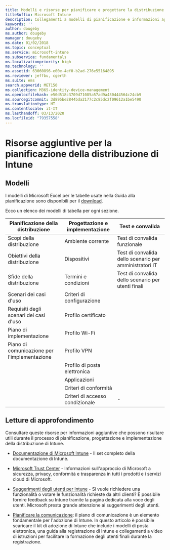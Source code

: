 ```yaml
---
title: Modelli e risorse per pianificare e progettare la distribuzione di Intune
titleSuffix: Microsoft Intune
description: Collegamenti a modelli di pianificazione e informazioni aggiuntive su Intune che possono risultare utili durante il processo di pianificazione e implementazione della distribuzione di Microsoft Intune.
keywords: ''
author: dougeby
ms.author: dougeby
manager: dougeby
ms.date: 01/02/2018
ms.topic: conceptual
ms.service: microsoft-intune
ms.subservice: fundamentals
ms.localizationpriority: high
ms.technology: ''
ms.assetid: 63060896-e00e-4ef0-b2ad-276e55164895
ms.reviewer: jeffbu, cgerth
ms.suite: ems
search.appverid: MET150
ms.collection: M365-identity-device-management
ms.openlocfilehash: e50d518c3709d71085a57ad9a430444564c24cb9
ms.sourcegitcommit: 3d895be2844bda2177c2c85dc2f09612a1be5490
ms.translationtype: HT
ms.contentlocale: it-IT
ms.lasthandoff: 03/13/2020
ms.locfileid: "79357558"
---
```

# <a name="additional-resources-for-planning-your-intune-deployment"></a>Risorse aggiuntive per la pianificazione della distribuzione di Intune

## <a name="templates"></a>Modelli

I modelli di Microsoft Excel per le tabelle usate nella Guida alla pianificazione sono disponibili per il [download](https://gallery.technet.microsoft.com/Intune-deployment-planning-fae156c2?redir=0).

Ecco un elenco dei modelli di tabella per ogni sezione.

|Pianificazione della distribuzione  |Progettazione e implementazione   |Test e convalida |
|-----|----- |------|
| Scopi della distribuzione |Ambiente corrente|Test di convalida funzionale|
| Obiettivi della distribuzione |Dispositivi|Test di convalida dello scenario per amministratori IT|
| Sfide della distribuzione |Termini e condizioni|Test di convalida dello scenario per utenti finali|
| Scenari dei casi d'uso |Criteri di configurazione| |
| Requisiti degli scenari dei casi d'uso |Profilo certificato| |
| Piano di implementazione |Profilo Wi-Fi| |
| Piano di comunicazione per l'implementazione|Profilo VPN| |
| |  Profilo di posta elettronica | |
| | Applicazioni | |
| | Criteri di conformità | |
| | Criteri di accesso condizionale|-|

## <a name="further-reading"></a>Letture di approfondimento

Consultare queste risorse per informazioni aggiuntive che possono risultare utili durante il processo di pianificazione, progettazione e implementazione della distribuzione di Intune.

- [Documentazione di Microsoft Intune](https://docs.microsoft.com/intune/) - Il set completo della documentazione di Intune.

- [Microsoft Trust Center](https://www.microsoft.com/TrustCenter) - Informazioni sull'approccio di Microsoft a sicurezza, privacy, conformità e trasparenza in tutti i prodotti e i servizi cloud di Microsoft.

- [Suggerimenti degli utenti per Intune](https://microsoftintune.uservoice.com/) - Si vuole richiedere una funzionalità o votare le funzionalità richieste da altri clienti? È possibile fornire feedback su Intune tramite la pagina dedicata alla voce degli utenti. Microsoft presta grande attenzione ai suggerimenti degli utenti.

- [Pianificare la comunicazione](migration-guide-communication-plan.md): il piano di comunicazione è un elemento fondamentale per l'adozione di Intune. In questo articolo è possibile scaricare il kit di adozione di Intune che include i modelli di posta elettronica, una guida alla registrazione di Intune e collegamenti a video di istruzioni per facilitare la formazione degli utenti finali durante la registrazione.
